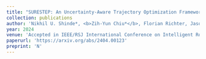 ```yaml
---
title: "SURESTEP: An Uncertainty-Aware Trajectory Optimization Framework to Enhance Visual Tool Tracking for Robust Surgical Automation"
collection: publications
author: 'Nikhil U. Shinde*, <b>Zih-Yun Chiu*</b>, Florian Richter, Jason Lim, Yuheng Zhi, Sylvia Herbert, Michael C. Yip'
year: 2024
venue: 'Accepted in IEEE/RSJ International Conference on Intelligent Robots and Systems (IROS)'
paperurl: 'https://arxiv.org/abs/2404.00123'
preprint: 'N'
---
```

